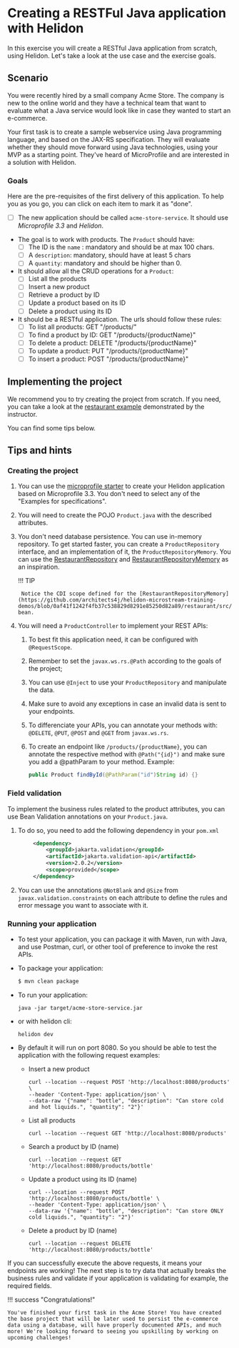 # Creating a RESTFul Java application with Helidon 

In this exercise you will create a RESTful Java application from scratch, using Helidon. Let's take a look at the use case and the exercise goals. 

## Scenario

You were recently hired by a small company Acme Store. The company is new to the online world and they have a technical team that want to evaluate what a Java service would look like in case they wanted to start an e-commerce. 

Your first task is to create a sample webservice using Java programming language, and based on the JAX-RS specification. They will evaluate whether they should move forward using Java technologies, using your MVP as a starting point. They've heard of MicroProfile and are interested in a solution with Helidon.

### Goals

Here are the pre-requisites of the first delivery of this application. To help you as you go, you can click on 
each item to mark it as "done".

- [ ] The new application should be called `acme-store-service`.  It should use *Microprofile 3.3* and *Helidon*.
- The goal is to work with products. The `Product` should have:
    - [ ] The ID is the `name` : mandatory and should be at max 100 chars.
    - [ ] A `description`:  mandatory, should have at least 5 chars
    - [ ] A `quantity`: mandatory and should be higher than 0. 
- It should allow all the CRUD operations for a `Product`:
    - [ ] List all the products
    - [ ] Insert a new product
    - [ ] Retrieve a product by ID
    - [ ] Update a product based on its ID
    - [ ] Delete a product using its ID
- It should be a RESTful application. The urls should follow these rules:
    - [ ] To list all products:  GET "/products/"
    - [ ] To find a product by ID: GET "/products/{productName}"
    - [ ] To delete a product: DELETE "/products/{productName}"
    - [ ] To update a product: PUT "/products/{productName}"
    - [ ] To insert a product: POST "/products/{productName}"

## Implementing the project

We recommend you to try creating the project from scratch. If you need, you can take a look at the [restaurant example](helidon-microstream-training-demos/tree/main/restaurant) demonstrated by the instructor.

You can find some tips below.

## Tips and hints

### Creating the project

1. You can use the [microprofile starter](https://start.microprofile.io/) to create your Helidon application based on Microprofile 3.3. You don't need to select any of the "Examples for specifications". 

2. You will need to create the POJO `Product.java` with the described attributes.

3. You don't need database persistence. You can use in-memory repository. To get started faster, you can create a `ProductRepository` interface, and an implementation of it, the `ProductRepositoryMemory`. You can use the [RestaurantRepository](https://github.com/otaviojava/payara-fastlane-demos/blob/main/restaurant/src/main/java/my/compary/restaurant/RestaurantRepository.java) and [RestaurantRepositoryMemory](https://github.com/architects4j/helidon-microstream-training-demos/blob/main/restaurant/src/main/java/com/otaviojava/workshop/microstream/helidon/restaurant/RestaurantRepositoryMemory.java) as an inspiration.  

    !!! TIP
    
        Notice the CDI scope defined for the [RestaurantRepositoryMemory](https://github.com/architects4j/helidon-microstream-training-demos/blob/0af41f1242f4fb37c538829d8291e85250d82a89/restaurant/src/main/java/com/otaviojava/workshop/microstream/helidon/restaurant/RestaurantRepositoryMemory.java#L11) bean. 

4. You will need a `ProductController` to implement your REST APIs:
    1. To best fit this application need, it can be configured with `@RequestScope`.
    5. Remember to set the `javax.ws.rs.@Path` according to the goals of the project;
    1. You can use `@Inject` to use your `ProductRepository` and manipulate the data.
    2. Make sure to avoid any exceptions in case an invalid data is sent to your endpoints.
    3. To differenciate your APIs, you can annotate your methods with: `@DELETE`, `@PUT`,  `@POST` and `@GET` from `javax.ws.rs`.
    4. To create an endpoint like `/products/{productName}`, you can annotate the respective method with `@Path("{id}")` and make sure you add a @pathParam to your method. Example:

        ```java
        public Product findById(@PathParam("id")String id) {}
        ```

### Field validation

To implement the business rules related to the product attributes, you can use Bean Validation annotations on your `Product.java`. 

1. To do so, you need to add the following dependency in your `pom.xml`

```xml
        <dependency>
            <groupId>jakarta.validation</groupId>
            <artifactId>jakarta.validation-api</artifactId>
            <version>2.0.2</version>
            <scope>provided</scope>
        </dependency>
```

2. You can use the annotations `@NotBlank` and `@Size` from `javax.validation.constraints` on each attribute to define the rules and error message you want to associate with it.

### Running your application

* To test your application, you can package it with Maven, run with Java, and use Postman, curl, or other tool of preference to invoke the rest APIs. 

* To package your application:

  ```bash
  $ mvn clean package
  ```

* To run your application: 

  ```shell
  java -jar target/acme-store-service.jar
  ```
* or with helidon cli:

    ```
    helidon dev
    ```

* By default it will run on port 8080. So you should be able to test the application with the following request examples:
  * Insert a new product

    ```shell
    curl --location --request POST 'http://localhost:8080/products' \
    --header 'Content-Type: application/json' \
    --data-raw '{"name": "bottle", "description": "Can store cold and hot liquids.", "quantity": "2"}'
    ```
    
  * List all products
  
    ```shell
    curl --location --request GET 'http://localhost:8080/products'
    ```
  * Search a product by ID (name)
  
    ```shell
    curl --location --request GET 'http://localhost:8080/products/bottle'
    ```
  * Update a product using its ID (name)
  
    ```shell
    curl --location --request POST 'http://localhost:8080/products/bottle' \
    --header 'Content-Type: application/json' \
    --data-raw '{"name": "bottle", "description": "Can store ONLY cold liquids.", "quantity": "2"}'
    ```

  * Delete a product by ID (name)
  
    ```shell
    curl --location --request DELETE 'http://localhost:8080/products/bottle'
    ```

If you can successfully execute the above requests, it means your endpoints are working! The next step is to try data that actually breaks the business rules and validate if your application is validating for example, the required fields.

!!! success "Congratulations!"

    You've finished your first task in the Acme Store! You have created the base project that will be later used to persist the e-commerce data using a database, will have properly documented APIs, and much more! We're looking forward to seeing you upskilling by working on upcoming challenges!
